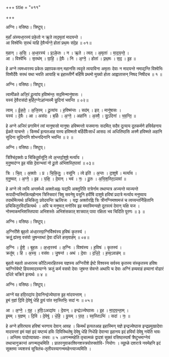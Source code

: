 +++
title = "०११"

+++


अग्निः। वसिष्ठः। त्रिष्टुप्।

म॒हाँ अ॑स्यध्व॒रस्य॑ प्रके॒तो न ऋ॒ते त्वद॒मृता॑ मादयन्ते ।  
आ विश्वे॑भिः स॒रथं॑ याहि दे॒वैर्न्य॑ग्ने॒ होता॑ प्रथ॒मः स॑दे॒ह ॥ ०१॥

म॒हान् । अ॒सि॒ । अ॒ध्व॒रस्य॑ । प्र॒ऽके॒तः । न । ऋ॒ते । त्वत् । अ॒मृताः॑ । मा॒द॒य॒न्ते॒ ।  
आ । विश्वे॑भिः । स॒रथ॑म् । या॒हि॒ । दे॒वैः । नि । अ॒ग्ने॒ । होता॑ । प्र॒थ॒मः । स॒द॒ । इ॒ह ॥

हे अग्ने त्वमध्वरस्य प्रकेतः प्रज्ञापकःसन् महानसि त्वदृते त्वयाविना अमृताः देवाः न मादयन्ते नमाद्यन्ति विश्वेभिः विश्वैर्देवैः सरथं यथा भवति आयाहि च इहास्तीर्णे बर्हिषि प्रथमो मुख्यो होता आह्वातासन् निषद निषीदच ॥ १ ॥

अग्निः। वसिष्ठः। त्रिष्टुप्।

त्वामी॑ळते अजि॒रं दू॒त्या॑य ह॒विष्म॑न्तः॒ सद॒मिन्मानु॑षासः ।  
यस्य॑ दे॒वैरास॑दो ब॒र्हिर॒ग्नेऽहा॑न्यस्मै सु॒दिना॑ भवन्ति ॥ ०२॥

त्वाम् । ई॒ळ॒ते॒ । अ॒जि॒रम् । दू॒त्या॑य । ह॒विष्म॑न्तः । सद॑म् । इत् । मानु॑षासः ।  
यस्य॑ । दे॒वैः । आ । अस॑दः । ब॒र्हिः । अ॒ग्ने॒ । अहा॑नि । अ॒स्मै॒ । सु॒ऽदिना॑ । भ॒व॒न्ति॒ ॥

हे अग्ने अजिरं प्रगामिनं त्वां मानुषासो मानुषाः हविष्मन्तो यजमानाः सदमित् सदैव दूत्याय दूतकर्मणे हविर्वहनाय ईळते याचन्ते । किमर्थं इत्यतआह यस्य हविष्मतो बर्हिर्देवैःसार्धं आसदः त्वं अधितिष्ठसि अस्मै हविष्मते अहानि सुदिना सुदिनानि शोभनदिनानि भवन्ति ॥ २ ॥

अग्निः। वसिष्ठः। त्रिष्टुप्।

त्रिश्चि॑द॒क्तोः प्र चि॑कितु॒र्वसू॑नि॒ त्वे अ॒न्तर्दा॒शुषे॒ मर्त्या॑य ।  
म॒नु॒ष्वद॑ग्न इ॒ह य॑क्षि दे॒वान्भवा॑ नो दू॒तो अ॑भिशस्ति॒पावा॑ ॥ ०३॥

त्रिः । चि॒त् । अ॒क्तोः । प्र । चि॒कि॒तुः॒ । वसू॑नि । त्वे इति॑ । अ॒न्तः । दा॒शुषे॑ । मर्त्या॑य ।  
म॒नु॒ष्वत् । अ॒ग्ने॒ । इ॒ह । य॒क्षि॒ । दे॒वान् । भव॑ । नः॒ । दू॒तः । अ॒भि॒श॒स्ति॒ऽपावा॑ ॥

हे अग्ने त्वे त्वयि अन्तर्मध्ये अक्तोअह्नः यद्यपि अक्तुरिति रात्रेर्नाम तथाप्यत्र अज्यन्ते व्यज्यन्ते रूपादीन्यस्मिन्नित्यह्रोनाम त्रिस्त्रिवारं त्रिषु सवनेषु वसूनि हवींषि दाशुषे हविषां प्रदात्रे मर्त्याय मनुष्याय तदर्थमित्यर्थः प्रचिकितुः प्रवेदयन्ति ऋत्विजः । यद्वा अक्तोरह्नि त्रिः त्रीनग्निमश्वमजं च त्वय्यन्तर्निहितानि प्रचिकितुरविदन्नित्यर्थः । अपि च मनुष्वत् मनोरिव इह ममास्मिन्यज्ञे दूतस्त्वं देवान् यक्षि यज । नोस्माकमभिशस्तिपावा अभिशस्तेः अभिशंसकात् शात्रवात् पावा रक्षिता भव चिदिति पूरणः ॥ ३ ॥

अग्निः। वसिष्ठः। त्रिष्टुप्।

अ॒ग्निरी॑शे बृह॒तो अ॑ध्व॒रस्या॒ग्निर्विश्व॑स्य ह॒विषः॑ कृ॒तस्य॑ ।  
क्रतुं॒ ह्य॑स्य॒ वस॑वो जु॒षन्ताथा॑ दे॒वा द॑धिरे हव्य॒वाह॑म् ॥ ०४॥

अ॒ग्निः । ई॒शे॒ । बृ॒ह॒तः । अ॒ध्व॒रस्य॑ । अ॒ग्निः । विश्व॑स्य । ह॒विषः॑ । कृ॒तस्य॑ ।  
क्रतु॑म् । हि । अ॒स्य॒ । वस॑वः । जु॒षन्त॑ । अथ॑ । दे॒वाः । द॒धि॒रे॒ । ह॒व्य॒ऽवाह॑म् ॥

बृहतो महतो अध्वरस्य कौटिल्यरहितस्य यज्ञस्य अग्निरीशे ईष्टे विश्वस्य सर्वस्य कृतस्य संस्कृतस्य हविषः चाग्निरेवेष्टे हियस्मादस्याग्नेः क्रतुं कर्म वसवो देवाः जुषन्त सेवन्ते अथापि च देवाः अग्निं हव्यवाहं हव्यानां वोढारं दधिरे चक्रिरे इत्यर्थः ॥ ४ ॥

अग्निः। वसिष्ठः। त्रिष्टुप्।

आग्ने॑ वह हवि॒रद्या॑य दे॒वानिन्द्र॑ज्येष्ठास इ॒ह मा॑दयन्ताम् ।  
इ॒मं य॒ज्ञं दि॒वि दे॒वेषु॑ धेहि यू॒यं पा॑त स्व॒स्तिभिः॒ सदा॑ नः ॥ ०५॥

आ । अ॒ग्ने॒ । व॒ह॒ । ह॒विः॒ऽअद्या॑य । दे॒वान् । इन्द्र॑ऽज्येष्ठासः । इ॒ह । मा॒द॒य॒न्ता॒म् ।  
इ॒मम् । य॒ज्ञम् । दि॒वि । दे॒वेषु॑ । धे॒हि॒ । यू॒यम् । पा॒त॒ । स्व॒स्तिऽभिः॑ । सदा॑ । नः॒ ॥

हे अग्ने हविरघाय हविषां भरणाय देवान् आवह । किमर्थं इत्यतआह इहास्मिन् यज्ञे इन्द्रज्येष्ठास इन्द्रप्रमुखादेवाः मादयन्तां इमं यज्ञं इदं यष्टव्यं हविः दिविस्थितेषु देवेषु धेहि निधेहि देवान्वा इहानय इदं हविर्वा देवेषु नयेति भावः । अन्तिमः पादोव्याख्या- तचरः ॥ ५ ॥अगन्ममहेति तृचात्मकं द्वादशं सूक्तं वसिष्ठस्यार्षं त्रैष्टुभमाग्नेयं तथाचानुक्रान्तं अगन्मतृचमिति । प्रातरनुवाकाश्विनशस्त्रयोरुक्तोवि- नियोगः । व्यूह्ळे दशरात्रे नवमेहनि इदं सूक्तमा ज्यशस्त्रं सूत्रितंच-तृतीयस्यागन्ममहेन्त्याज्यमिति ।